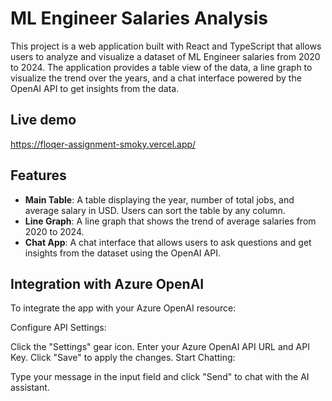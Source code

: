 # ML Engineer Salaries Analysis

This project is a web application built with React and TypeScript that allows users to analyze and visualize a dataset of ML Engineer salaries from 2020 to 2024. The application provides a table view of the data, a line graph to visualize the trend over the years, and a chat interface powered by the OpenAI API to get insights from the data.
## Live demo
https://floqer-assignment-smoky.vercel.app/
## Features

- **Main Table**: A table displaying the year, number of total jobs, and average salary in USD. Users can sort the table by any column.
- **Line Graph**: A line graph that shows the trend of average salaries from 2020 to 2024.
- **Chat App**: A chat interface that allows users to ask questions and get insights from the dataset using the OpenAI API.

## Integration with Azure OpenAI
To integrate the app with your Azure OpenAI resource:

Configure API Settings:

Click the "Settings" gear icon.
Enter your Azure OpenAI API URL and API Key.
Click "Save" to apply the changes.
Start Chatting:

Type your message in the input field and click "Send" to chat with the AI assistant.
